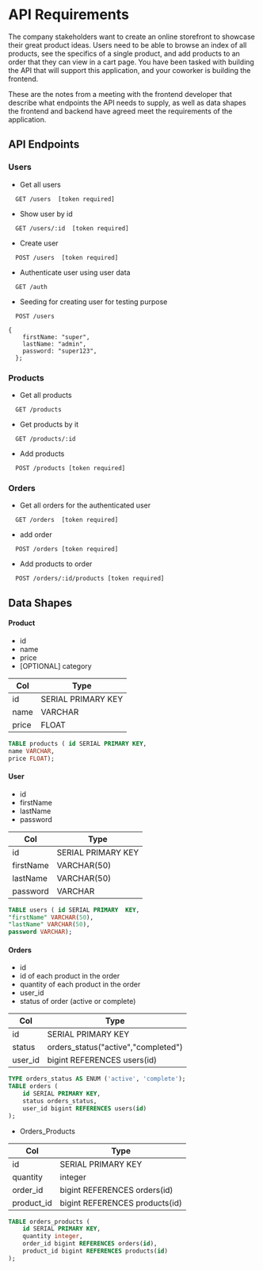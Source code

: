 # API Requirements

The company stakeholders want to create an online storefront to showcase their great product ideas. Users need to be able to browse an index of all products, see the specifics of a single product, and add products to an order that they can view in a cart page. You have been tasked with building the API that will support this application, and your coworker is building the frontend.

These are the notes from a meeting with the frontend developer that describe what endpoints the API needs to supply, as well as data shapes the frontend and backend have agreed meet the requirements of the application.

## API Endpoints

### Users
* Get all users
```http
  GET /users  [token required]
```
* Show user by id
```http
  GET /users/:id  [token required]
```
* Create user
```http
  POST /users  [token required]
```
* Authenticate user using user data
```http
  GET /auth 
```
* Seeding for creating user for testing purpose
```http
  POST /users  
```
```http
{
    firstName: "super",
    lastName: "admin",
    password: "super123",
  };
```

### Products
* Get all products 
```http
  GET /products  
```
* Get products by it
```http
  GET /products/:id 
```
* Add products
```http
  POST /products [token required]
```

### Orders
* Get all orders for the authenticated user 
```http
  GET /orders  [token required]
```
* add order
```http
  POST /orders [token required]
```
* Add products to order
```http
  POST /orders/:id/products [token required]
```
## Data Shapes

#### Product

- id
- name
- price
- [OPTIONAL] category

| Col   | Type               |
|-------|--------------------|
| id    | SERIAL PRIMARY KEY |
| name  | VARCHAR            |
| price | FLOAT              |

```sql
TABLE products ( id SERIAL PRIMARY KEY,
name VARCHAR,
price FLOAT);
```

#### User

- id
- firstName
- lastName
- password

| Col       | Type               |
|-----------|--------------------|
| id        | SERIAL PRIMARY KEY |
| firstName | VARCHAR(50)        |
| lastName  | VARCHAR(50)        |
| password  | VARCHAR            |

```sql
TABLE users ( id SERIAL PRIMARY  KEY,
"firstName" VARCHAR(50),
"lastName" VARCHAR(50),
password VARCHAR);
```


#### Orders

- id
- id of each product in the order
- quantity of each product in the order
- user_id
- status of order (active or complete)

| Col     | Type                                |
|---------|-------------------------------------|
| id      | SERIAL PRIMARY KEY                  |
| status  | orders_status("active","completed") |
| user_id | bigint REFERENCES users(id)         |


```sql
TYPE orders_status AS ENUM ('active', 'complete');
TABLE orders (
    id SERIAL PRIMARY KEY,
    status orders_status,
    user_id bigint REFERENCES users(id)
);
```
* Orders_Products

| Col        | Type                           |
|------------|--------------------------------|
| id         | SERIAL PRIMARY KEY             |
| quantity   | integer                        |
| order_id   | bigint REFERENCES orders(id)   |
| product_id | bigint REFERENCES products(id) |

```sql
TABLE orders_products (
    id SERIAL PRIMARY KEY,
    quantity integer,
    order_id bigint REFERENCES orders(id),
    product_id bigint REFERENCES products(id)
);
```
